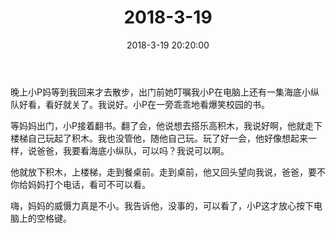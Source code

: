 ﻿---
title: "2018-3-19"
date: 2018-3-19 20:20:00
tags: 文字
categories: 爸爸
---
晚上小P妈等到我回来才去散步，出门前她叮嘱我小P在电脑上还有一集海底小纵队好看，看好就关了。我说好。小P在一旁乖乖地看爆笑校园的书。

等妈妈出门，小P接着翻书。翻了会，他说想去搭乐高积木，我说好啊，他就走下楼梯自己玩起了积木。我也没管他，随他自己玩。玩了好一会，他好像想起来一样，说爸爸，我要看海底小纵队，可以吗？我说可以啊。

他就放下积木，上楼梯，走到餐桌前。走到桌前，他又回头望向我说，爸爸，要不你给妈妈打个电话，看可不可以看。

嗨，妈妈的威慑力真是不小。我告诉他，没事的，可以看了，小P这才放心按下电脑上的空格键。 